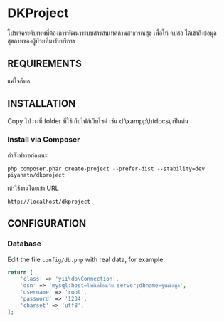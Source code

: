 DKProject
============================

  โปรเจคระดับเทพที่ต้องการพัฒนาระบบสารสนเทศด้านสาธารณสุข เพื่อให้ คปสอ ได้เข้าถึงข้อมูลสุขภาพของผู้ป่วยที่มารับบริการ

REQUIREMENTS
------------

 แค่ใจก็พอ


INSTALLATION
------------

 Copy ไปวางที่ folder ที่ใช้เก็บไฟล์เว็บไซต์ เช่น d:\xampp\htdocs\ เป็นต้น


### Install via Composer

กำลังทำรอก่อนนะ
~~~
php composer.phar create-project --prefer-dist --stability=dev piyanatn/dkproject
~~~

เข้าใช้งานโดยเข้า URL
~~~
http://localhost/dkproject
~~~


CONFIGURATION
-------------

### Database

Edit the file `config/db.php` with real data, for example:

```php
return [
    'class' => 'yii\db\Connection',
    'dsn' => 'mysql:host=ไอพีเครื่องเว็บ server;dbname=ฐานข้อมูล',
    'username' => 'root',
    'password' => '1234',
    'charset' => 'utf8',
];
```

